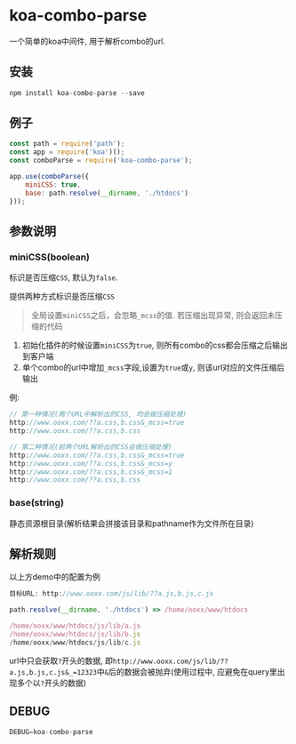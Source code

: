 # koa-combo-parse

一个简单的koa中间件, 用于解析combo的url.

## 安装

```javascript
npm install koa-combo-parse --save
```

## 例子

```javascript
const path = require('path');
const app = require('koa')();
const comboParse = require('koa-combo-parse');

app.use(comboParse({
    miniCSS: true,
    base: path.resolve(__dirname, './htdocs')
}));

```

## 参数说明

### miniCSS(boolean)

标识是否压缩`CSS`, 默认为`false`.

提供两种方式标识是否压缩`CSS`

> 全局设置`miniCSS`之后，会忽略`_mcss`的值. 若压缩出现异常, 则会返回未压缩的代码

1. 初始化插件的时候设置`miniCSS`为`true`, 则所有combo的css都会压缩之后输出到客户端
2. 单个combo的url中增加`_mcss`字段,设置为`true`或`y`, 则该url对应的文件压缩后输出

例: 

```javascript
// 第一种情况(两个URL中解析出的CSS, 均会做压缩处理)
http://www.ooxx.com/??a.css,b.css&_mcss=true
http://www.ooxx.com/??a.css,b.css

// 第二种情况(前两个URL解析出的CSS会做压缩处理)
http://www.ooxx.com/??a.css,b.css&_mcss=true
http://www.ooxx.com/??a.css,b.css&_mcss=y
http://www.ooxx.com/??a.css,b.css&_mcss=1
http://www.ooxx.com/??a.css,b.css
```

### base(string)

静态资源根目录(解析结果会拼接该目录和pathname作为文件所在目录)

## 解析规则

以上方demo中的配置为例

```javascript
目标URL: http://www.ooxx.com/js/lib/??a.js,b.js,c.js

path.resolve(__dirname, './htdocs') => /home/ooxx/www/htdocs

/home/ooxx/www/htdocs/js/lib/a.js
/home/ooxx/www/htdocs/js/lib/b.js
/home/ooxx/www/htdocs/js/lib/c.js
```

url中只会获取`?`开头的数据, 即`http://www.ooxx.com/js/lib/??a.js,b.js,c.js&_=12323`中`&`后的数据会被抛弃(使用过程中, 应避免在query里出现多个以`?`开头的数据)

## DEBUG

```javascript
DEBUG=koa-combo-parse
```